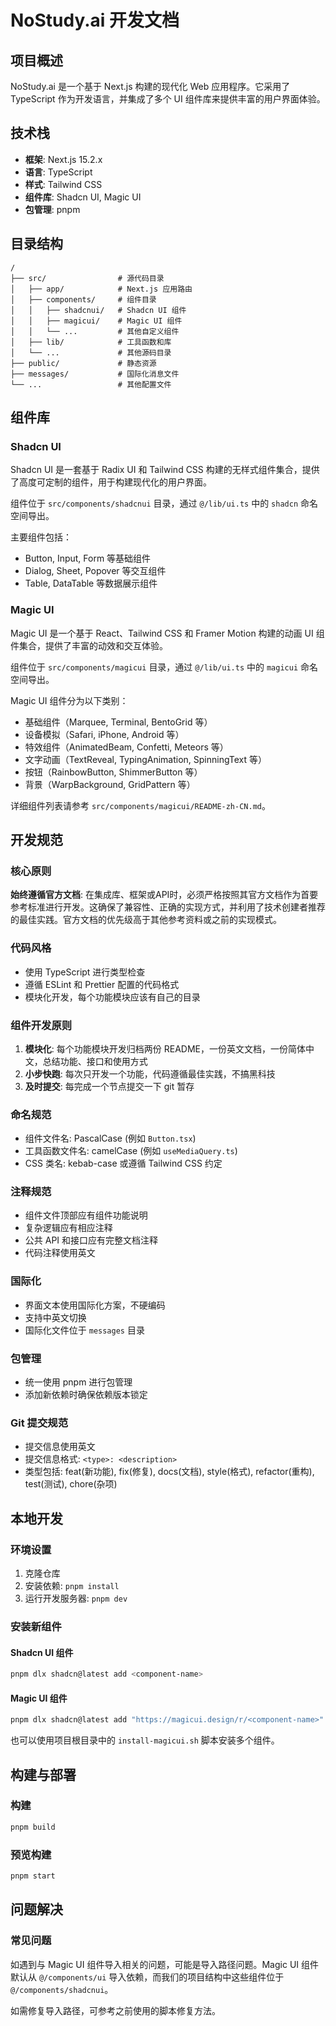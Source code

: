 # NoStudy.ai 开发文档

## 项目概述

NoStudy.ai 是一个基于 Next.js 构建的现代化 Web 应用程序。它采用了 TypeScript 作为开发语言，并集成了多个 UI 组件库来提供丰富的用户界面体验。

## 技术栈

- **框架**: Next.js 15.2.x
- **语言**: TypeScript
- **样式**: Tailwind CSS
- **组件库**: Shadcn UI, Magic UI
- **包管理**: pnpm

## 目录结构

```
/
├── src/                # 源代码目录
│   ├── app/            # Next.js 应用路由
│   ├── components/     # 组件目录
│   │   ├── shadcnui/   # Shadcn UI 组件
│   │   ├── magicui/    # Magic UI 组件
│   │   └── ...         # 其他自定义组件
│   ├── lib/            # 工具函数和库
│   └── ...             # 其他源码目录
├── public/             # 静态资源
├── messages/           # 国际化消息文件
└── ...                 # 其他配置文件
```

## 组件库

### Shadcn UI

Shadcn UI 是一套基于 Radix UI 和 Tailwind CSS 构建的无样式组件集合，提供了高度可定制的组件，用于构建现代化的用户界面。

组件位于 `src/components/shadcnui` 目录，通过 `@/lib/ui.ts` 中的 `shadcn` 命名空间导出。

主要组件包括：

- Button, Input, Form 等基础组件
- Dialog, Sheet, Popover 等交互组件
- Table, DataTable 等数据展示组件

### Magic UI

Magic UI 是一个基于 React、Tailwind CSS 和 Framer Motion 构建的动画 UI 组件集合，提供了丰富的动效和交互体验。

组件位于 `src/components/magicui` 目录，通过 `@/lib/ui.ts` 中的 `magicui` 命名空间导出。

Magic UI 组件分为以下类别：

- 基础组件（Marquee, Terminal, BentoGrid 等）
- 设备模拟（Safari, iPhone, Android 等）
- 特效组件（AnimatedBeam, Confetti, Meteors 等）
- 文字动画（TextReveal, TypingAnimation, SpinningText 等）
- 按钮（RainbowButton, ShimmerButton 等）
- 背景（WarpBackground, GridPattern 等）

详细组件列表请参考 `src/components/magicui/README-zh-CN.md`。

## 开发规范

### 核心原则

**始终遵循官方文档**: 在集成库、框架或API时，必须严格按照其官方文档作为首要参考标准进行开发。这确保了兼容性、正确的实现方式，并利用了技术创建者推荐的最佳实践。官方文档的优先级高于其他参考资料或之前的实现模式。

### 代码风格

- 使用 TypeScript 进行类型检查
- 遵循 ESLint 和 Prettier 配置的代码格式
- 模块化开发，每个功能模块应该有自己的目录

### 组件开发原则

1. **模块化**: 每个功能模块开发归档两份 README，一份英文文档，一份简体中文，总结功能、接口和使用方式
2. **小步快跑**: 每次只开发一个功能，代码遵循最佳实践，不搞黑科技
3. **及时提交**: 每完成一个节点提交一下 git 暂存

### 命名规范

- 组件文件名: PascalCase (例如 `Button.tsx`)
- 工具函数文件名: camelCase (例如 `useMediaQuery.ts`)
- CSS 类名: kebab-case 或遵循 Tailwind CSS 约定

### 注释规范

- 组件文件顶部应有组件功能说明
- 复杂逻辑应有相应注释
- 公共 API 和接口应有完整文档注释
- 代码注释使用英文

### 国际化

- 界面文本使用国际化方案，不硬编码
- 支持中英文切换
- 国际化文件位于 `messages` 目录

### 包管理

- 统一使用 pnpm 进行包管理
- 添加新依赖时确保依赖版本锁定

### Git 提交规范

- 提交信息使用英文
- 提交信息格式: `<type>: <description>`
- 类型包括: feat(新功能), fix(修复), docs(文档), style(格式), refactor(重构), test(测试), chore(杂项)

## 本地开发

### 环境设置

1. 克隆仓库
2. 安装依赖: `pnpm install`
3. 运行开发服务器: `pnpm dev`

### 安装新组件

#### Shadcn UI 组件

```bash
pnpm dlx shadcn@latest add <component-name>
```

#### Magic UI 组件

```bash
pnpm dlx shadcn@latest add "https://magicui.design/r/<component-name>" --yes --overwrite
```

也可以使用项目根目录中的 `install-magicui.sh` 脚本安装多个组件。

## 构建与部署

### 构建

```bash
pnpm build
```

### 预览构建

```bash
pnpm start
```

## 问题解决

### 常见问题

如遇到与 Magic UI 组件导入相关的问题，可能是导入路径问题。Magic UI 组件默认从 `@/components/ui` 导入依赖，而我们的项目结构中这些组件位于 `@/components/shadcnui`。

如需修复导入路径，可参考之前使用的脚本修复方法。
